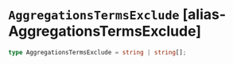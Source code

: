 # `AggregationsTermsExclude` [alias-AggregationsTermsExclude]
```typescript
type AggregationsTermsExclude = string | string[];
```
